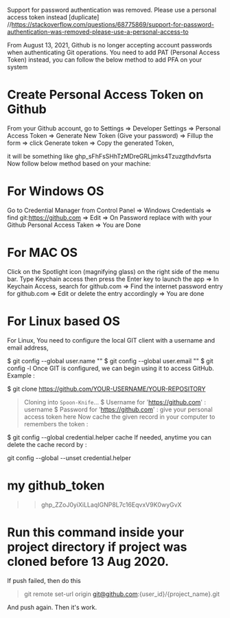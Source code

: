 Support for password authentication was removed. Please use a personal access token instead [duplicate]
//https://stackoverflow.com/questions/68775869/support-for-password-authentication-was-removed-please-use-a-personal-access-to


From August 13, 2021, Github is no longer accepting account passwords when authenticating Git operations. You need to add PAT (Personal Access Token) instead, you can follow the below method to add PFA on your system

# Create Personal Access Token on Github
From your Github account, go to 
Settings => Developer Settings => Personal Access Token => 
Generate New Token (Give your password) => Fillup the form => click Generate token => Copy the generated Token, 

it will be something like ghp_sFhFsSHhTzMDreGRLjmks4Tzuzgthdvfsrta
Now follow below method based on your machine:

# For Windows OS
Go to Credential Manager from Control Panel => Windows Credentials => find git:https://github.com => Edit => On Password replace with with your Github Personal Access Taken => You are Done

# For MAC OS
Click on the Spotlight icon (magnifying glass) on the right side of the menu bar. Type Keychain access then press the Enter key to launch the app => In Keychain Access, search for github.com => Find the internet password entry for github.com => Edit or delete the entry accordingly => You are done

# For Linux based OS
For Linux, You need to configure the local GIT client with a username and email address,

$ git config --global user.name ""
$ git config --global user.email ""
$ git config -l
Once GIT is configured, we can begin using it to access GitHub. Example :

$ git clone https://github.com/YOUR-USERNAME/YOUR-REPOSITORY
> Cloning into `Spoon-Knife`...
$ Username for 'https://github.com' : username
$ Password for 'https://github.com' : give your personal access token here
Now cache the given record in your computer to remembers the token :

$ git config --global credential.helper cache
If needed, anytime you can delete the cache record by :

git config --global --unset credential.helper




# my github_token
>>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



# Run this command inside your project directory if project was cloned before 13 Aug 2020.
If push failed, then do this
>git remote set-url origin git@github.com:{user_id}/{project_name}.git

And push again. Then it's work.








